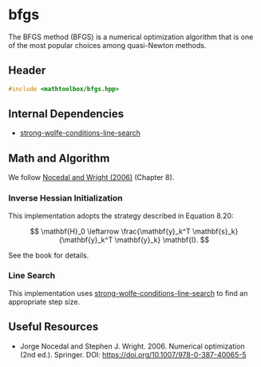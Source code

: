 # bfgs

The BFGS method (BFGS) is a numerical optimization algorithm that is one of the most popular choices among quasi-Newton methods.

## Header

```cpp
#include <mathtoolbox/bfgs.hpp>
```

## Internal Dependencies

- [strong-wolfe-conditions-line-search](../strong-wolfe-conditions-line-search/)

## Math and Algorithm

We follow [Nocedal and Wright (2006)](https://doi.org/10.1007/978-0-387-40065-5) (Chapter 8).

### Inverse Hessian Initialization

This implementation adopts the strategy described in Equation 8.20:

$$
\mathbf{H}_0 \leftarrow \frac{\mathbf{y}_k^T \mathbf{s}_k}{\mathbf{y}_k^T \mathbf{y}_k} \mathbf{I}.
$$

See the book for details.

### Line Search

This implementation uses [strong-wolfe-conditions-line-search](../strong-wolfe-conditions-line-search) to find an appropriate step size.

## Useful Resources

- Jorge Nocedal and Stephen J. Wright. 2006. Numerical optimization (2nd ed.). Springer. DOI: <https://doi.org/10.1007/978-0-387-40065-5>
